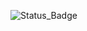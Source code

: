 ![Status_Badge](https://github.com/https://github.com/duran-thomas/ci-workshop/actions/workflows/ample.yml/badge.svg)
